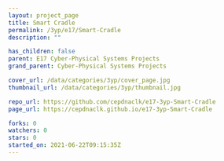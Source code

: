 ```yaml
---
layout: project_page
title: Smart Cradle
permalink: /3yp/e17/Smart-Cradle
description: ""

has_children: false
parent: E17 Cyber-Physical Systems Projects
grand_parent: Cyber-Physical Systems Projects

cover_url: /data/categories/3yp/cover_page.jpg
thumbnail_url: /data/categories/3yp/thumbnail.jpg

repo_url: https://github.com/cepdnaclk/e17-3yp-Smart-Cradle
page_url: https://cepdnaclk.github.io/e17-3yp-Smart-Cradle

forks: 0
watchers: 0
stars: 0
started_on: 2021-06-22T09:15:35Z
---
```



